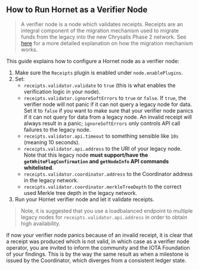 ## How to Run Hornet as a Verifier Node

> A verifier node is a node which validates receipts. Receipts are an integral component of the
> migration mechanism used to migrate funds from the legacy into the new Chrysalis Phase 2 network.
> See [here](https://chrysalis.docs.iota.org/guides/migration-in-depth.html) for a more detailed explanation on how the migration mechanism works.

This guide explains how to configure a Hornet node as a verifier node:

1. Make sure the `Receipts` plugin is enabled under `node.enablePlugins`.
1. Set:
    - `receipts.validator.validate` to `true` (this is what enables the verification logic in your node).
    - `receipts.validator.ignoreSoftErrors` to `true` or `false`. If `true`, the verifier node will not panic if it can
      not query a legacy node for data. Set it to `false` if you want to make sure that your verifier node panics if it
      can not query for data from a legacy node. An invalid receipt will always result in a panic; `ignoreSoftErrors`
      only controls API call failures to the legacy node.
    - `receipts.validator.api.timeout` to something sensible like `10s` (meaning 10 seconds).
    - `receipts.validator.api.address` to the URI of your legacy node. Note that this legacy node **must support/have
      the `getWhiteFlagConfirmation` and `getNodeInfo` API commands whitelisted**.
    - `receipts.validator.coordinator.address` to the Coordinator address in the legacy network.
    - `receipts.validator.coordinator.merkleTreeDepth` to the correct used Merkle tree depth in the legacy network.
1. Run your Hornet verifier node and let it validate receipts.

> Note, it is suggested that you use a loadbalanced endpoint to multiple legacy nodes for `receipts.validator.api.address`
> in order to obtain high availability.

If now your verifier node panics because of an invalid receipt, it is clear that a receipt was produced which is not
valid, in which case as a verifier node operator, you are invited to inform the community and the IOTA Foundation of
your findings. This is by the way the same result as when a milestone is issued by the Coordinator, which diverges from
a consistent ledger state.